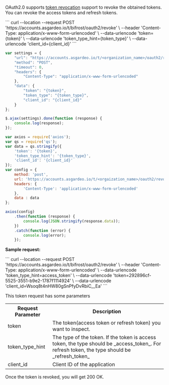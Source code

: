 
OAuth2.0 supports [token revocation](https://datatracker.ietf.org/doc/html/rfc7009) support to revoke the obtained tokens. You can revoke the access tokens and refresh tokens.

<CodeGroup>

<CodeGroupItem title="cURL" active>
```
curl --location --request POST 'https://accounts.asgardeo.io/t/bifrost/oauth2/revoke' \
--header 'Content-Type: application/x-www-form-urlencoded' \
--data-urlencode 'token={token}' \
--data-urlencode 'token_type_hint={token_type}' \
--data-urlencode 'client_id={client_id}'
```
</CodeGroupItem>

<br>

<CodeGroupItem title="JavaScript - jQuery">

```js
var settings = {
    "url": "https://accounts.asgardeo.io/t/<organization_name>/oauth2/revoke",
    "method": "POST",
    "timeout": 0,
    "headers": {
        "Content-Type": "application/x-www-form-urlencoded"
    },
    "data": {
        "token": "{token}",
        "token_type": "{token_type}",
        "client_id": "{client_id}"
    }
};

$.ajax(settings).done(function (response) {
    console.log(response);
});
```

</CodeGroupItem>

<CodeGroupItem title="Nodejs - Axios">

```js
var axios = require('axios');
var qs = require('qs');
var data = qs.stringify({
    'token': '{token}',
    'token_type_hint': '{token_type}',
    'client_id': '{client_id}'
});
var config = {
    method: 'post',
    url: 'https://accounts.asgardeo.io/t/<orgaization_name>/oauth2/revoke',
    headers: {
        'Content-Type': 'application/x-www-form-urlencoded'
    },
    data : data
};

axios(config)
    .then(function (response) {
        console.log(JSON.stringify(response.data));
    })
    .catch(function (error) {
        console.log(error);
    });
```
</CodeGroupItem>

</CodeGroup>

**Sample request:**

<CodeGroupItem title="cURL" active>
```
curl --location --request POST 'https://accounts.asgardeo.io/t/bifrost/oauth2/revoke' \
--header 'Content-Type: application/x-www-form-urlencoded' \
--data-urlencode 'token_type_hint=access_token' \
--data-urlencode 'token=292896cf-5525-3551-b9e2-1787f1114924' \
--data-urlencode 'client_id=Wsoq8t4nHW80gSnPfyDvRbiC__Ea'
```
</CodeGroupItem>

This token request has some parameters
<br>
<table>
  <tr>
    <th>Request Parameter</th>
    <th>Description</th> 
  </tr>
   <tr>
      <td>token<Badge text="Required" type="mandatory"/></td>
      <td>The token(access token or refresh token) you want to inspect.</td>
    </tr>
  <tr>
    <td>token_type_hint<Badge text="Optional" type="optional"/></td>
    <td>The type of the token. If the token is access token, the type should be _access_token_. For refresh token, the type should be _refresh_token_</td>
  </tr>
  <tr>
    <td>client_id<Badge text="Required" type="mandatory"/></td>
    <td>Client ID of the application</td>
  </tr>
</table>

Once the token is revoked, you will get 200 OK.
